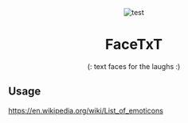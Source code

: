 <div align="center">
  <img src="https://img.shields.io/github/actions/workflow/status/carvilsi/textfaces/tests.yml?logo=github&label=tests" alt="test">
  <p></p>
</div>

<h1 align="center">FaceTxT</h1>
<p align="center">(: text faces for the laughs :)</p>
<p></p>

## Usage



https://en.wikipedia.org/wiki/List_of_emoticons
